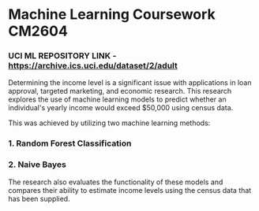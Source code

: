 # Machine Learning Coursework CM2604

### UCI ML REPOSITORY LINK - https://archive.ics.uci.edu/dataset/2/adult

Determining the income level is a significant issue with applications in loan approval, targeted marketing, and economic research. This research explores the use of machine learning models to predict whether an individual's yearly income would exceed $50,000 using census data.

This was achieved by utilizing two machine learning methods:
### 1. Random Forest Classification
### 2. Naive Bayes

The research also evaluates the functionality of these models and compares their ability to estimate income levels using the census data that has been supplied.
